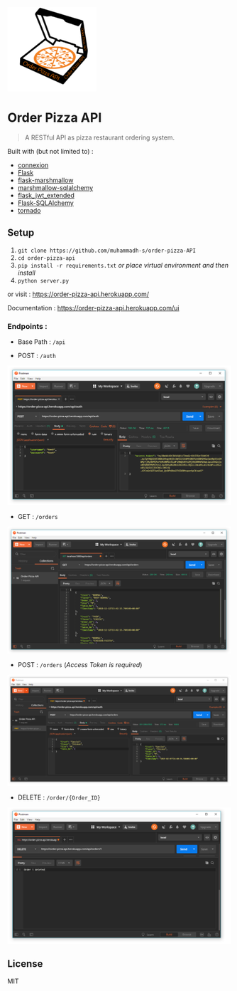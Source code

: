 <img src="images/logo.png" alt="drawing" width="200"/>

# Order Pizza API
> A RESTful API as pizza restaurant ordering system.


Built with (but not limited to) :
   * [connexion](https://github.com/zalando/connexion)
   * [Flask](https://github.com/pallets/flask)
   * [flask-marshmallow](https://github.com/marshmallow-code/flask-marshmallow)
   * [marshmallow-sqlalchemy](https://github.com/marshmallow-code/marshmallow-sqlalchemy)
   * [flask_jwt_extended](https://github.com/vimalloc/flask-jwt-extended)
   * [Flask-SQLAlchemy](https://github.com/pallets/flask-sqlalchemy)
   * [tornado](https://github.com/tornadoweb/tornado)

## Setup

1. `git clone https://github.com/muhammadh-s/order-pizza-API`
2. `cd order-pizza-api`
3. `pip install -r requirements.txt` 
   _or place virtual environment and then install_
4. `python server.py`

or visit : <https://order-pizza-api.herokuapp.com/>

Documentation : <https://order-pizza-api.herokuapp.com/ui>

### Endpoints :

* Base Path : `/api`

* POST : `/auth`    
  
![](images/auth.PNG?raw=true)

* GET : `/orders`

![](images/screenshot.PNG?raw=true)

* POST : `/orders`  (_Access Token is required_)

![](images/post.PNG?raw=true)

* DELETE : `/order/{Order_ID}`

![](images/del.PNG?raw=true)

## License
MIT